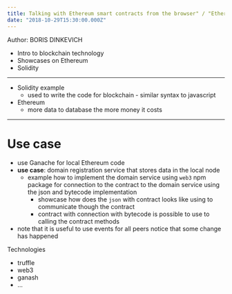 ```yaml
---
title: Talking with Ethereum smart contracts from the browser" / "Ethereum dApps & React
date: "2018-10-29T15:30:00.000Z"
---
```


Author: BORIS DINKEVICH

* Intro to blockchain technology
* Showcases on Ethereum
* Solidity

---

* Solidity example
  * used to write the code for blockchain - similar syntax to javascript
* Ethereum
  * more data to database the more money it costs

---

# Use case
* use Ganache for local Ethereum code
* **use case**: domain registration service that stores data in the local node 
  * example how to implement the domain service using `web3` npm package for connection to the contract to the domain service using the json and bytecode implementation
    * showcase how does the `json` with contract looks like using to communicate though the contract
    * contract with connection with bytecode is possible to use to calling the contract methods
* note that it is useful to use events for all peers notice that some change has happened

Technologies
* truffle
* web3
* ganash
* ...